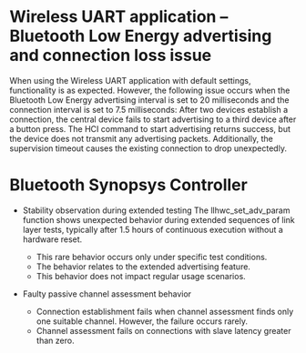 # Wireless UART application – Bluetooth Low Energy advertising and connection loss issue
When using the Wireless UART application with default settings, functionality is as expected. However, the following issue occurs when the Bluetooth Low Energy advertising interval is set to 20 milliseconds and the connection interval is set to 7.5 milliseconds:
After two devices establish a connection, the central device fails to start advertising to a third device after a button press. The HCI command to start advertising returns success, but the device does not transmit any advertising packets. Additionally, the supervision timeout causes the existing connection to drop unexpectedly.

# Bluetooth Synopsys Controller
-   Stability observation during extended testing
    The llhwc_set_adv_param function shows unexpected behavior during extended sequences of link layer tests, typically after 1.5 hours of continuous execution without a hardware reset.
    -   This rare behavior occurs only under specific test conditions.
    -   The behavior relates to the extended advertising feature.
    -   This behavior does not impact regular usage scenarios.

-   Faulty passive channel assessment behavior
    -   Connection establishment fails when channel assessment finds only one suitable channel. However, the failure occurs rarely.
    -   Channel assessment fails on connections with slave latency greater than zero.